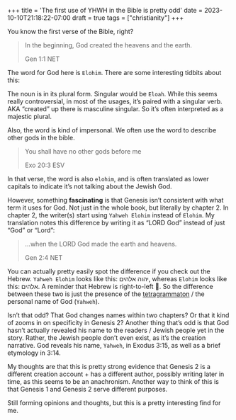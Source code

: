 +++
title = 'The first use of YHWH in the Bible is pretty odd'
date = 2023-10-10T21:18:22-07:00
draft = true
tags = ["christianity"]
+++

You know the first verse of the Bible, right?

> In the beginning, God created the heavens and the earth.
>
> Gen 1:1 NET

The word for God here is `Elohim`. There are some interesting tidbits about this:

The noun is in its plural form. Singular would be `Eloah`. While this seems really controversial, in most of the usages, it’s paired with a singular verb. AKA “created” up there is masculine singular. So it’s often interpreted as a majestic plural.

Also, the word is kind of impersonal. We often use the word to describe other gods in the bible. 

> You shall have no other gods before me
>
> Exo 20:3 ESV


In that verse, the word is also `elohim`, and is often translated as lower capitals to indicate it’s not talking about the Jewish God.

However, something **fascinating** is that Genesis isn’t consistent with what term it uses for God. Not just in the whole book, but literally by chapter 2. In chapter 2, the writer(s) start using `Yahweh Elohim` instead of `Elohim`. My translation notes this difference by writing it as “LORD God” instead of just “God” or “Lord”:

> …when the LORD God made the earth and heavens.
>
> Gen 2:4 NET


You can actually pretty easily spot the difference if you check out the Hebrew. `Yahweh Elohim` looks like this: יהוה אלהים, whereas `Elohim` looks like this: אלהים. A reminder that Hebrew is right-to-left 🙂. So the difference between these two is just the presence of the [tetragrammaton](https://www.wikiwand.com/en/Tetragrammaton) / the personal name of God (`Yahweh`).

Isn’t that odd? That God changes names within two chapters? Or that it kind of zooms in on specificity in Genesis 2? Another thing that’s odd is that God hasn’t actually revealed his name to the readers / Jewish people yet in the story. Rather, the Jewish people don’t even exist, as it’s the creation narrative. God reveals his name, `Yahweh`, in Exodus 3:15, as well as a brief etymology in 3:14.

My thoughts are that this is pretty strong evidence that Genesis 2 is a different creation account + has a different author, possibly writing later in time, as this seems to be an anachronism. Another way to think of this is that Genesis 1 and Genesis 2 serve different purposes.

Still forming opinions and thoughts, but this is a pretty interesting find for me.
